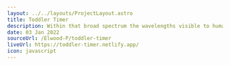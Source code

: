 ```yaml
---
layout: ../../layouts/ProjectLayout.astro
title: Toddler Timer
description: Within that broad spectrum the wavelengths visible to humans occupy a very narrow band.
date: 03 Jan 2022
sourceUrl: /Elwood-P/toddler-timer
liveUrl: https://toddler-timer.netlify.app/
icon: javascript
---
```

